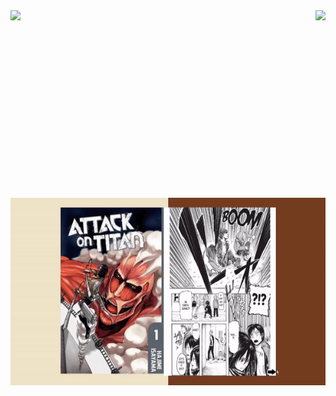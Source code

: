 <div>
  <img src="https://github.com/ilkersatur/HTML-CSS-PROJE/blob/main/ReadMeImage/gallery.gif?raw=true" height=300px align=left>
</div>
<div>
  <img src="https://github.com/ilkersatur/HTML-CSS-PROJE/blob/main/ReadMeImage/index.gif?raw=true" height=300px align=right>
</div>
<div>
  <img src="https://github.com/ilkersatur/Static-Web-Site/blob/main/ReadMeImage/Manga.gif?raw=true" height=300px align=left>
</div>


